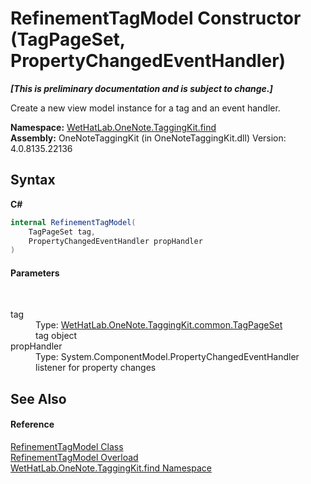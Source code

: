 # RefinementTagModel Constructor (TagPageSet, PropertyChangedEventHandler)
 _**\[This is preliminary documentation and is subject to change.\]**_

Create a new view model instance for a tag and an event handler.

**Namespace:**&nbsp;<a href="0e3a8efd-07d2-1709-b1cd-709153222081.md">WetHatLab.OneNote.TaggingKit.find</a><br />**Assembly:**&nbsp;OneNoteTaggingKit (in OneNoteTaggingKit.dll) Version: 4.0.8135.22136

## Syntax

**C#**<br />
``` C#
internal RefinementTagModel(
	TagPageSet tag,
	PropertyChangedEventHandler propHandler
)
```


#### Parameters
&nbsp;<dl><dt>tag</dt><dd>Type: <a href="8abe04f4-0682-74c0-5557-fa48d6eff35f.md">WetHatLab.OneNote.TaggingKit.common.TagPageSet</a><br />tag object</dd><dt>propHandler</dt><dd>Type: System.ComponentModel.PropertyChangedEventHandler<br />listener for property changes</dd></dl>

## See Also


#### Reference
<a href="754eebf8-02be-caee-6ac8-929368587a55.md">RefinementTagModel Class</a><br /><a href="87253c34-bb09-5de8-f44c-c769546c62b1.md">RefinementTagModel Overload</a><br /><a href="0e3a8efd-07d2-1709-b1cd-709153222081.md">WetHatLab.OneNote.TaggingKit.find Namespace</a><br />